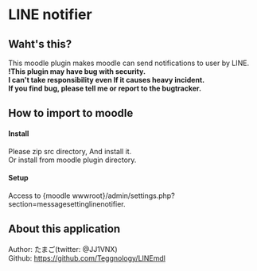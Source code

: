 <h1>LINE notifier</h1>
    <h2>Waht's this?</h2>
        This moodle plugin makes moodle can send notifications to user by LINE.<br>
        <strong>
            !This plugin may have bug with security.<br>
            I can't take responsibility even If it causes heavy incident.<br>
            If you find bug, please tell me or report to the bugtracker.<br>
        </strong>
    <h2>How to import to moodle</h2>
        <h4>Install</h4>
            Please zip src directory, And install it.<br>
            Or install from moodle plugin directory.<br>
        <h4>Setup</h4>
            Access to {moodle wwwroot}/admin/settings.php?section=messagesettinglinenotifier.<br>
    <h2>About this application</h2>
    Author: たまご(twitter: @JJ1VNX)<br>
    Github: <a href='https://github.com/Teggnology/LINEmdl' target='_blank'>https://github.com/Teggnology/LINEmdl</a>

